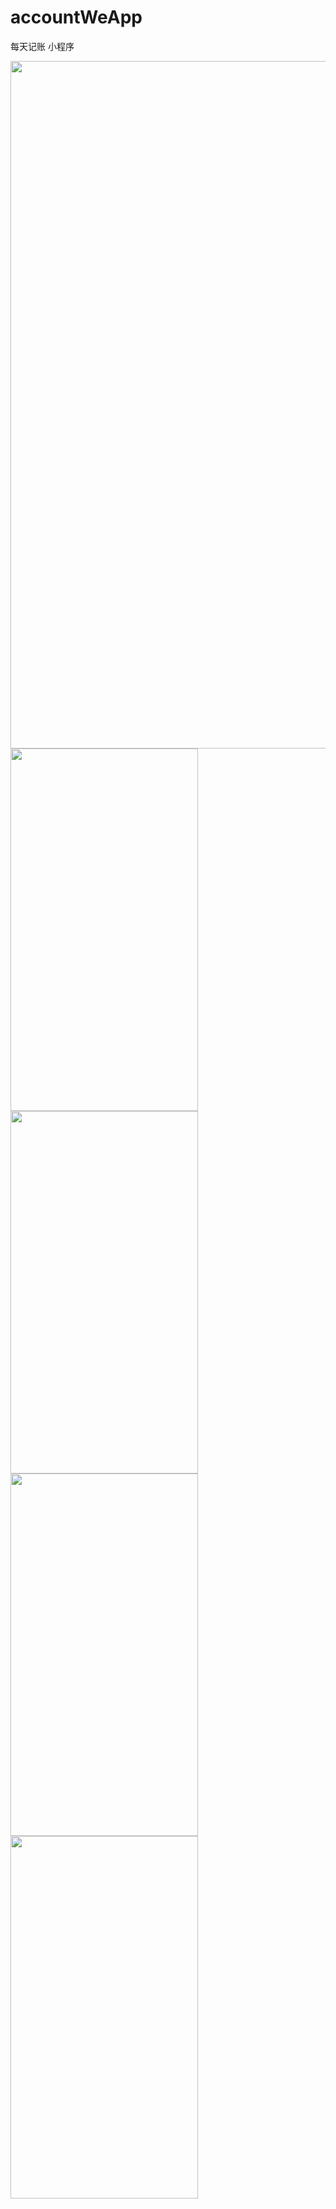 # accountWeApp
每天记账 小程序

<img src="https://i.loli.net/2019/02/19/5c6b9cf797599.png" width = "600" height = "1100" />

<img src="https://i.loli.net/2019/02/19/5c6b95c815d5d.jpg" width = "300" height = "580"  />
<img src="https://i.loli.net/2019/02/19/5c6b95c83a8d8.jpg" width = "300" height = "580"  />
<img src="https://i.loli.net/2019/02/19/5c6b95ca9aec7.jpg" width = "300" height = "580"  />
<img src="https://i.loli.net/2019/02/19/5c6b95cae2ea2.jpg" width = "300" height = "580"  />
